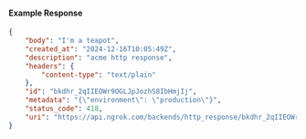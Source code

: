<!-- Code generated for API Clients. DO NOT EDIT. -->

#### Example Response

```json
{
	"body": "I'm a teapot",
	"created_at": "2024-12-16T10:05:49Z",
	"description": "acme http response",
	"headers": {
		"content-type": "text/plain"
	},
	"id": "bkdhr_2qIIEOWr9OGLJpJozhS8IbHmjIj",
	"metadata": "{\"environment\": \"production\"}",
	"status_code": 418,
	"uri": "https://api.ngrok.com/backends/http_response/bkdhr_2qIIEOWr9OGLJpJozhS8IbHmjIj"
}
```
